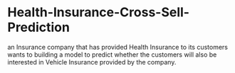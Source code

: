 # Health-Insurance-Cross-Sell-Prediction
an Insurance company that has provided Health Insurance to its customers wants to building a model to predict whether the customers will also be interested in Vehicle Insurance provided by the company.
